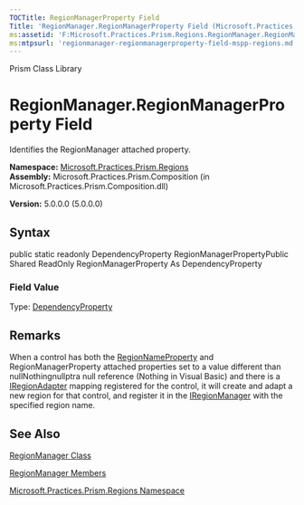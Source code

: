 ```yaml
---
TOCTitle: RegionManagerProperty Field
Title: 'RegionManager.RegionManagerProperty Field (Microsoft.Practices.Prism.Regions)'
ms:assetid: 'F:Microsoft.Practices.Prism.Regions.RegionManager.RegionManagerProperty'
ms:mtpsurl: 'regionmanager-regionmanagerproperty-field-mspp-regions.md'
---
```


Prism Class Library

RegionManager.RegionManagerProperty Field
=============================================

Identifies the RegionManager attached property.

**Namespace:** [Microsoft.Practices.Prism.Regions](https://msdn.microsoft.com/library/microsoft.practices.prism.regions)
**Assembly:** Microsoft.Practices.Prism.Composition (in Microsoft.Practices.Prism.Composition.dll)

**Version:** 5.0.0.0 (5.0.0.0)

## Syntax


public static readonly DependencyProperty RegionManagerPropertyPublic Shared ReadOnly RegionManagerProperty As DependencyProperty
### Field Value

Type: [DependencyProperty](http://msdn.microsoft.com/en-us/library/ms589318)

Remarks
-------

 When a control has both the [RegionNameProperty](https://msdn.microsoft.com/library/microsoft.practices.prism.regions.regionmanager.regionnameproperty) and RegionManagerProperty attached properties set to a value different than nullNothingnullptra null reference (Nothing in Visual Basic) and there is a [IRegionAdapter](https://msdn.microsoft.com/library/microsoft.practices.prism.regions.iregionadapter) mapping registered for the control, it will create and adapt a new region for that control, and register it in the [IRegionManager](https://msdn.microsoft.com/library/microsoft.practices.prism.regions.iregionmanager) with the specified region name.

See Also
--------


[RegionManager Class](https://msdn.microsoft.com/library/microsoft.practices.prism.regions.regionmanager)

[RegionManager Members](https://msdn.microsoft.com/allmembers.t:microsoft.practices.prism.regions.regionmanager)

[Microsoft.Practices.Prism.Regions Namespace](https://msdn.microsoft.com/library/microsoft.practices.prism.regions)

